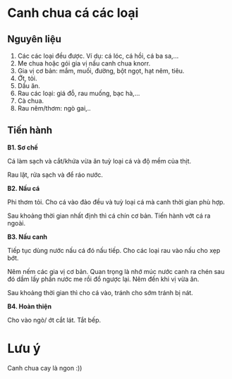 # Canh chua cá các loại

## Nguyên liệu
1. Các các loại đều được. Ví dụ: cá lóc, cá hồi, cá ba sa,...
2. Me chua hoặc gói gia vị nấu canh chua knorr.
3. Gia vị cơ bản: mắm, muối, đường, bột ngọt, hạt nêm, tiêu.
4. Ớt, tỏi.
5. Dầu ăn.
6. Rau các loại: giá đỗ, rau muống, bạc hà,...
7. Cà chua.
8. Rau nêm/thơm: ngò gai,..

## Tiến hành

**B1. Sơ chế**

Cá làm sạch và cắt/khứa vừa ăn tuỳ loại cá và độ mềm của thịt. 

Rau lặt, rửa sạch và để ráo nước.

**B2. Nấu cá**

Phi thơm tỏi. Cho cá vào đảo đều và tuỳ loại cá mà canh thời gian phù hợp. 

Sau khoảng thời gian nhất định thì cá chín cơ bản. Tiến hành vớt cá ra ngoài.

**B3. Nấu canh**

Tiếp tục dùng nước nấu cá đó nấu tiếp. Cho các loại rau vào nấu cho xẹp bớt.

Nêm nếm các gia vị cơ bản. Quan trọng là nhớ múc nước canh ra chén sau đó dầm lấy phần nước me rồi đổ ngược lại. Nêm đến khi vị vừa ăn.

Sau khoảng thời gian thì cho cá vào, tránh cho sớm tránh bị nát.

**B4. Hoàn thiện**

Cho vào ngò/ ớt cắt lát. Tắt bếp.

# Lưu ý

Canh chua cay là ngon :))
